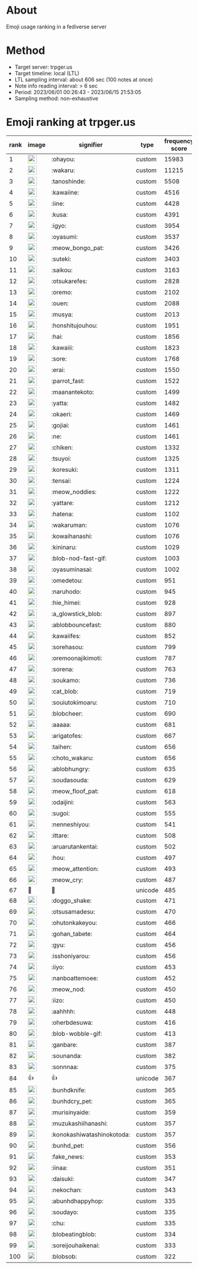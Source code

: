 # About
Emoji usage ranking in a fediverse server

# Method
- Target server: trpger.us
- Target timeline: local (LTL)
- LTL sampling interval: about 606 sec (100 notes at once)
- Note info reading interval: > 6 sec
- Period: 2023/06/01 00:26:43 - 2023/06/15 21:53:05 
- Sampling method: non-exhaustive

# Emoji ranking at trpger.us

|rank|image|signifier|type|frequency score|
|----|----|----|----|----|
|1|<img height="24" src="https://trpger.us/emoji/ohayou.webp">|:ohayou:|custom|15983|
|2|<img height="24" src="https://trpger.us/emoji/wakaru.webp">|:wakaru:|custom|11215|
|3|<img height="24" src="https://trpger.us/emoji/tanoshinde.webp">|:tanoshinde:|custom|5508|
|4|<img height="24" src="https://trpger.us/emoji/kawaiine.webp">|:kawaiine:|custom|4516|
|5|<img height="24" src="https://trpger.us/emoji/iine.webp">|:iine:|custom|4428|
|6|<img height="24" src="https://trpger.us/emoji/kusa.webp">|:kusa:|custom|4391|
|7|<img height="24" src="https://trpger.us/emoji/igyo.webp">|:igyo:|custom|3954|
|8|<img height="24" src="https://trpger.us/emoji/oyasumi.webp">|:oyasumi:|custom|3537|
|9|<img height="24" src="https://trpger.us/emoji/meow_bongo_pat.webp">|:meow_bongo_pat:|custom|3426|
|10|<img height="24" src="https://trpger.us/emoji/suteki.webp">|:suteki:|custom|3403|
|11|<img height="24" src="https://trpger.us/emoji/saikou.webp">|:saikou:|custom|3163|
|12|<img height="24" src="https://trpger.us/emoji/otsukarefes.webp">|:otsukarefes:|custom|2828|
|13|<img height="24" src="https://trpger.us/emoji/oremo.webp">|:oremo:|custom|2102|
|14|<img height="24" src="https://trpger.us/emoji/ouen.webp">|:ouen:|custom|2088|
|15|<img height="24" src="https://trpger.us/emoji/musya.webp">|:musya:|custom|2013|
|16|<img height="24" src="https://trpger.us/emoji/honshitujouhou.webp">|:honshitujouhou:|custom|1951|
|17|<img height="24" src="https://trpger.us/emoji/hai.webp">|:hai:|custom|1856|
|18|<img height="24" src="https://trpger.us/emoji/kawaiii.webp">|:kawaiii:|custom|1823|
|19|<img height="24" src="https://trpger.us/emoji/sore.webp">|:sore:|custom|1768|
|20|<img height="24" src="https://trpger.us/emoji/erai.webp">|:erai:|custom|1550|
|21|<img height="24" src="https://trpger.us/emoji/parrot_fast.webp">|:parrot_fast:|custom|1522|
|22|<img height="24" src="https://trpger.us/emoji/maanantekoto.webp">|:maanantekoto:|custom|1499|
|23|<img height="24" src="https://trpger.us/emoji/yatta.webp">|:yatta:|custom|1482|
|24|<img height="24" src="https://trpger.us/emoji/okaeri.webp">|:okaeri:|custom|1469|
|25|<img height="24" src="https://trpger.us/emoji/gojiai.webp">|:gojiai:|custom|1461|
|26|<img height="24" src="https://trpger.us/emoji/ne.webp">|:ne:|custom|1461|
|27|<img height="24" src="https://trpger.us/emoji/chiken.webp">|:chiken:|custom|1332|
|28|<img height="24" src="https://trpger.us/emoji/tsuyoi.webp">|:tsuyoi:|custom|1325|
|29|<img height="24" src="https://trpger.us/emoji/koresuki.webp">|:koresuki:|custom|1311|
|30|<img height="24" src="https://trpger.us/emoji/tensai.webp">|:tensai:|custom|1224|
|31|<img height="24" src="https://trpger.us/emoji/meow_noddies.webp">|:meow_noddies:|custom|1222|
|32|<img height="24" src="https://trpger.us/emoji/yattare.webp">|:yattare:|custom|1212|
|33|<img height="24" src="https://trpger.us/emoji/hatena.webp">|:hatena:|custom|1102|
|34|<img height="24" src="https://trpger.us/emoji/wakaruman.webp">|:wakaruman:|custom|1076|
|35|<img height="24" src="https://trpger.us/emoji/kowaihanashi.webp">|:kowaihanashi:|custom|1076|
|36|<img height="24" src="https://trpger.us/emoji/kininaru.webp">|:kininaru:|custom|1029|
|37|<img height="24" src="https://trpger.us/emoji/blob-nod-fast-gif.webp">|:blob-nod-fast-gif:|custom|1003|
|38|<img height="24" src="https://trpger.us/emoji/oyasuminasai.webp">|:oyasuminasai:|custom|1002|
|39|<img height="24" src="https://trpger.us/emoji/omedetou.webp">|:omedetou:|custom|951|
|40|<img height="24" src="https://trpger.us/emoji/naruhodo.webp">|:naruhodo:|custom|945|
|41|<img height="24" src="https://trpger.us/emoji/hie_himei.webp">|:hie_himei:|custom|928|
|42|<img height="24" src="https://trpger.us/emoji/a_glowstick_blob.webp">|:a_glowstick_blob:|custom|897|
|43|<img height="24" src="https://trpger.us/emoji/ablobbouncefast.webp">|:ablobbouncefast:|custom|880|
|44|<img height="24" src="https://trpger.us/emoji/kawaiifes.webp">|:kawaiifes:|custom|852|
|45|<img height="24" src="https://trpger.us/emoji/sorehasou.webp">|:sorehasou:|custom|799|
|46|<img height="24" src="https://trpger.us/emoji/oremoonajikimoti.webp">|:oremoonajikimoti:|custom|787|
|47|<img height="24" src="https://trpger.us/emoji/sorena.webp">|:sorena:|custom|763|
|48|<img height="24" src="https://trpger.us/emoji/soukamo.webp">|:soukamo:|custom|736|
|49|<img height="24" src="https://trpger.us/emoji/cat_blob.webp">|:cat_blob:|custom|719|
|50|<img height="24" src="https://trpger.us/emoji/souiutokimoaru.webp">|:souiutokimoaru:|custom|710|
|51|<img height="24" src="https://trpger.us/emoji/blobcheer.webp">|:blobcheer:|custom|690|
|52|<img height="24" src="https://trpger.us/emoji/aaaaa.webp">|:aaaaa:|custom|681|
|53|<img height="24" src="https://trpger.us/emoji/arigatofes.webp">|:arigatofes:|custom|667|
|54|<img height="24" src="https://trpger.us/emoji/taihen.webp">|:taihen:|custom|656|
|55|<img height="24" src="https://trpger.us/emoji/choto_wakaru.webp">|:choto_wakaru:|custom|656|
|56|<img height="24" src="https://trpger.us/emoji/ablobhungry.webp">|:ablobhungry:|custom|635|
|57|<img height="24" src="https://trpger.us/emoji/soudasouda.webp">|:soudasouda:|custom|629|
|58|<img height="24" src="https://trpger.us/emoji/meow_floof_pat.webp">|:meow_floof_pat:|custom|618|
|59|<img height="24" src="https://trpger.us/emoji/odaijini.webp">|:odaijini:|custom|563|
|60|<img height="24" src="https://trpger.us/emoji/sugoi.webp">|:sugoi:|custom|555|
|61|<img height="24" src="https://trpger.us/emoji/nenneshiyou.webp">|:nenneshiyou:|custom|541|
|62|<img height="24" src="https://trpger.us/emoji/ittare.webp">|:ittare:|custom|508|
|63|<img height="24" src="https://trpger.us/emoji/aruarutankentai.webp">|:aruarutankentai:|custom|502|
|64|<img height="24" src="https://trpger.us/emoji/hou.webp">|:hou:|custom|497|
|65|<img height="24" src="https://trpger.us/emoji/meow_attention.webp">|:meow_attention:|custom|493|
|66|<img height="24" src="https://trpger.us/emoji/meow_cry.webp">|:meow_cry:|custom|487|
|67|🍮|🍮|unicode|485|
|68|<img height="24" src="https://trpger.us/emoji/doggo_shake.webp">|:doggo_shake:|custom|471|
|69|<img height="24" src="https://trpger.us/emoji/otsusamadesu.webp">|:otsusamadesu:|custom|470|
|70|<img height="24" src="https://trpger.us/emoji/ohutonkakeyou.webp">|:ohutonkakeyou:|custom|466|
|71|<img height="24" src="https://trpger.us/emoji/gohan_tabete.webp">|:gohan_tabete:|custom|464|
|72|<img height="24" src="https://trpger.us/emoji/gyu.webp">|:gyu:|custom|456|
|73|<img height="24" src="https://trpger.us/emoji/isshoniyarou.webp">|:isshoniyarou:|custom|456|
|74|<img height="24" src="https://trpger.us/emoji/iiyo.webp">|:iiyo:|custom|453|
|75|<img height="24" src="https://trpger.us/emoji/nanboattemoee.webp">|:nanboattemoee:|custom|452|
|76|<img height="24" src="https://trpger.us/emoji/meow_nod.webp">|:meow_nod:|custom|450|
|77|<img height="24" src="https://trpger.us/emoji/iizo.webp">|:iizo:|custom|450|
|78|<img height="24" src="https://trpger.us/emoji/aahhhh.webp">|:aahhhh:|custom|448|
|79|<img height="24" src="https://trpger.us/emoji/oherbdesuwa.webp">|:oherbdesuwa:|custom|416|
|80|<img height="24" src="https://trpger.us/emoji/blob-wobble-gif.webp">|:blob-wobble-gif:|custom|413|
|81|<img height="24" src="https://trpger.us/emoji/ganbare.webp">|:ganbare:|custom|387|
|82|<img height="24" src="https://trpger.us/emoji/sounanda.webp">|:sounanda:|custom|382|
|83|<img height="24" src="https://trpger.us/emoji/sonnnaa.webp">|:sonnnaa:|custom|375|
|84|👍|👍|unicode|367|
|85|<img height="24" src="https://trpger.us/emoji/bunhdknife.webp">|:bunhdknife:|custom|365|
|86|<img height="24" src="https://trpger.us/emoji/bunhdcry_pet.webp">|:bunhdcry_pet:|custom|365|
|87|<img height="24" src="https://trpger.us/emoji/murisinyaide.webp">|:murisinyaide:|custom|359|
|88|<img height="24" src="https://trpger.us/emoji/muzukashiihanashi.webp">|:muzukashiihanashi:|custom|357|
|89|<img height="24" src="https://trpger.us/emoji/konokashiwatashinokotoda.webp">|:konokashiwatashinokotoda:|custom|357|
|90|<img height="24" src="https://trpger.us/emoji/bunhd_pet.webp">|:bunhd_pet:|custom|356|
|91|<img height="24" src="https://trpger.us/emoji/fake_news.webp">|:fake_news:|custom|353|
|92|<img height="24" src="https://trpger.us/emoji/iinaa.webp">|:iinaa:|custom|351|
|93|<img height="24" src="https://trpger.us/emoji/daisuki.webp">|:daisuki:|custom|347|
|94|<img height="24" src="https://trpger.us/emoji/nekochan.webp">|:nekochan:|custom|343|
|95|<img height="24" src="https://trpger.us/emoji/abunhdhappyhop.webp">|:abunhdhappyhop:|custom|335|
|96|<img height="24" src="https://trpger.us/emoji/soudayo.webp">|:soudayo:|custom|335|
|97|<img height="24" src="https://trpger.us/emoji/chu.webp">|:chu:|custom|335|
|98|<img height="24" src="https://trpger.us/emoji/blobeatingblob.webp">|:blobeatingblob:|custom|334|
|99|<img height="24" src="https://trpger.us/emoji/soreijouhaikenai.webp">|:soreijouhaikenai:|custom|333|
|100|<img height="24" src="https://trpger.us/emoji/blobsob.webp">|:blobsob:|custom|322|
